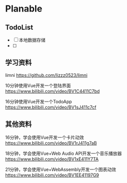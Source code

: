 # Planable

## TodoList

- [ ] 本地数据存储
- [ ] 

## 学习资料

limni
https://github.com/lizzz0523/limni

10分钟使用Vue开发一个登陆界面
https://www.bilibili.com/video/BV1C4411C7bd

16分钟使用Vue开发一个TodoApp
https://www.bilibili.com/video/BV1sJ411c7cf

## 其他资料

16分钟，学会使用Vue开发一个卡片动效
https://www.bilibili.com/video/BV1rJ411g7aB

18分钟，学会使用Vue+Web Audio API开发一个音乐播放器
https://www.bilibili.com/video/BV1xE411Y7TA

21分钟，学会使用Vue+WebAssembly开发一个图表动效
https://www.bilibili.com/video/BV1EE41197G9
